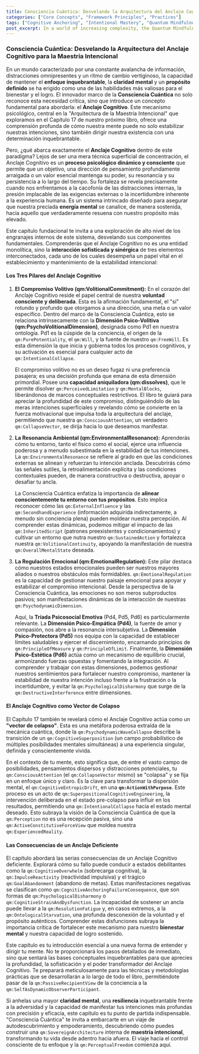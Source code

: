 ```yaml
---
title: Consciencia Cuántica: Desvelando la Arquitectura del Anclaje Cognitivo para la Maestría Intencional
categories: ["Core Concepts", "Framework Principles", "Practices"]
tags: ["Cognitive Anchoring", "Intentional Mastery", "Quantum Mindfulness", "Psychodynamic Dimensions", "Conscious Attention", "Volitional Commitment", "Emotional Regulation", "Environmental Resonance", "Perceptual Freedom"]
post_excerpt: In a world of increasing complexity, the Quantum Mindfulness framework introduces Cognitive Anchoring as a vital mechanism for cultivating inner stability and directing one's life with unwavering purpose. This foundational concept explores how conscious will, environmental alignment, and emotional regulation interweave to stabilize intentions, transforming mental dispersion into purposeful action and fostering true intentional mastery.
---
```


### Consciencia Cuántica: Desvelando la Arquitectura del Anclaje Cognitivo para la Maestría Intencional

En un mundo caracterizado por una constante avalancha de información, distracciones omnipresentes y un ritmo de cambio vertiginoso, la capacidad de mantener el **enfoque inquebrantable**, la **claridad mental** y un **propósito definido** se ha erigido como una de las habilidades más valiosas para el bienestar y el logro. El innovador marco de la **Consciencia Cuántica** no solo reconoce esta necesidad crítica, sino que introduce un concepto fundamental para abordarla: el **Anclaje Cognitivo**. Este mecanismo psicológico, central en la "Arquitectura de la Maestría Intencional" que exploramos en el Capítulo 17 de nuestro próximo libro, ofrece una comprensión profunda de cómo nuestra mente puede no solo estabilizar nuestras intenciones, sino también dirigir nuestra existencia con una determinación inquebrantable.

Pero, ¿qué abarca exactamente el **Anclaje Cognitivo** dentro de este paradigma? Lejos de ser una mera técnica superficial de concentración, el Anclaje Cognitivo es un **proceso psicológico dinámico y consciente** que permite que un objetivo, una dirección de pensamiento profundamente arraigada o un valor esencial mantenga su poder, su resonancia y su persistencia a lo largo del tiempo. Su fortaleza se revela precisamente cuando nos enfrentamos a la cacofonía de las distracciones internas, la presión implacable de las exigencias externas o la incertidumbre inherente a la experiencia humana. Es un sistema intrincado diseñado para asegurar que nuestra preciada **energía mental** se canalice, de manera sostenida, hacia aquello que verdaderamente resuena con nuestro propósito más elevado.

Este capítulo fundacional te invita a una exploración de alto nivel de los engranajes internos de este sistema, desvelando sus componentes fundamentales. Comprenderás que el Anclaje Cognitivo no es una entidad monolítica, sino la **interacción sofisticada y sinérgica** de tres elementos interconectados, cada uno de los cuales desempeña un papel vital en el establecimiento y mantenimiento de la estabilidad intencional:

#### Los Tres Pilares del Anclaje Cognitivo

1.  **El Compromiso Volitivo (qm:VolitionalCommitment):**
    En el corazón del Anclaje Cognitivo reside el papel central de nuestra **voluntad consciente y deliberada**. Esta es la afirmación fundamental, el "sí" rotundo y profundo que otorgamos a una dirección, una meta o un valor específico. Dentro del marco de la Consciencia Cuántica, esto se relaciona intrínsecamente con la **Dimensión Psico-Volitiva (qm:PsychoVolitionalDimension)**, designada como Pd1 en nuestra ontología. Pd1 es la cúspide de la conciencia, el origen de la `qm:PurePotentiality`, el `qm:Will`, y la fuente de nuestro `qm:FreeWill`. Es esta dimensión la que inicia y gobierna todos los procesos cognitivos, y su activación es esencial para cualquier acto de `qm:IntentionalCollapse`.

    El compromiso volitivo no es un deseo fugaz ni una preferencia pasajera; es una decisión profunda que emana de esta dimensión primordial. Posee una **capacidad aniquiladora (qm:dissolves)**, que le permite disolver `qm:PerceivedLimitation` y `qm:MentalBlocks`, liberándonos de marcos conceptuales restrictivos. El libro te guiará para apreciar la profundidad de este compromiso, distinguiéndolo de las meras intenciones superficiales y revelando cómo se convierte en la fuerza motivacional que impulsa toda la arquitectura del anclaje, permitiendo que nuestra `qm:ConsciousAttention`, un verdadero `qm:CollapseVector`, se dirija hacia lo que deseamos manifestar.

2.  **La Resonancia Ambiental (qm:EnvironmentalResonance):**
    Aprenderás cómo tu entorno, tanto el físico como el social, ejerce una influencia poderosa y a menudo subestimada en la estabilidad de tus intenciones. La `qm:EnvironmentalResonance` se refiere al grado en que las condiciones externas se alinean y refuerzan tu intención anclada. Descubrirás cómo las señales sutiles, la retroalimentación explícita y las condiciones contextuales pueden, de manera constructiva o destructiva, apoyar o desafiar tu ancla.

    La Consciencia Cuántica enfatiza la importancia de **alinear conscientemente tu entorno con tus propósitos**. Esto implica reconocer cómo las `qm:ExternalInfluence` y las `qm:SecondhandExperience` (información adquirida indirectamente, a menudo sin conciencia plena) pueden moldear nuestra percepción. Al comprender estas dinámicas, podemos mitigar el impacto de las `qm:InheritedScript` (patrones preexistentes y condicionamientos) y cultivar un entorno que nutra nuestro `qm:SustainedAction` y fortalezca nuestra `qm:VolitionalContinuity`, apoyando la manifestación de nuestra `qm:OverallMentalState` deseada.

3.  **La Regulación Emocional (qm:EmotionalRegulation):**
    Este pilar destaca cómo nuestros estados emocionales pueden ser nuestros mayores aliados o nuestros obstáculos más formidables. `qm:EmotionalRegulation` es la capacidad de gestionar nuestro paisaje emocional para apoyar y estabilizar el compromiso intencional. Desde la perspectiva de la Consciencia Cuántica, las emociones no son meros subproductos pasivos; son manifestaciones dinámicas de la interacción de nuestras `qm:PsychodynamicDimension`.

    Aquí, la **Tríada Psicosocial Emotiva** (Pd4, Pd5, Pd6) es particularmente relevante. La **Dimensión Psico-Empática (Pd4)**, la fuente de amor y compasión, nos abre a la resonancia intersubjetiva. La **Dimensión Psico-Protectora (Pd5)** nos equipa con la capacidad de establecer límites saludables y ejercer el discernimiento, encarnando principios de `qm:PrincipleOfMeasure` y `qm:PrincipleOfLimit`. Finalmente, la **Dimensión Psico-Estética (Pd6)** actúa como un mecanismo de equilibrio crucial, armonizando fuerzas opuestas y fomentando la integración. Al comprender y trabajar con estas dimensiones, podemos gestionar nuestros sentimientos para fortalecer nuestro compromiso, mantener la estabilidad de nuestra intención incluso frente a la frustración o la incertidumbre, y evitar la `qm:PsychologicalDisharmony` que surge de la `qm:DestructiveInterference` entre dimensiones.

#### El Anclaje Cognitivo como Vector de Colapso

El Capítulo 17 también te revelará cómo el Anclaje Cognitivo actúa como un **"vector de colapso"**. Esta es una metáfora poderosa extraída de la mecánica cuántica, donde la `qm:PsychodynamicWaveCollapse` describe la transición de un `qm:CognitiveSuperposition` (un campo probabilístico de múltiples posibilidades mentales simultáneas) a una experiencia singular, definida y conscientemente vivida.

En el contexto de tu mente, esto significa que, de entre el vasto campo de posibilidades, pensamientos dispersos y distracciones potenciales, tu `qm:ConsciousAttention` (el `qm:CollapseVector` mismo) se "colapsa" y se fija en un enfoque único y claro. Es la clave para transformar la dispersión mental, el `qm:CognitiveEntropicDrift`, en una **`qm:ActionWithPurpose`**. Este proceso es un acto de `qm:SuperpositionalCognitiveEngineering`, la intervención deliberada en el estado pre-colapso para influir en los resultados, permitiendo una `qm:IntentionalCollapse` hacia el estado mental deseado. Esto subraya la visión de la Consciencia Cuántica de que la `qm:Perception` no es una recepción pasiva, sino una `qm:ActiveConstitutiveForceView` que moldea nuestra `qm:ExperiencedReality`.

#### Las Consecuencias de un Anclaje Deficiente

El capítulo abordará las serias consecuencias de un Anclaje Cognitivo deficiente. Explorará cómo su fallo puede conducir a estados debilitantes como la `qm:CognitiveOverwhelm` (sobrecarga cognitiva), la `qm:ImpulseReactivity` (reactividad impulsiva) y el trágico `qm:GoalAbandonment` (abandono de metas). Estas manifestaciones negativas se clasifican como `qm:CognitiveAnchoringFailureConsequence`, que son formas de `qm:PsychologicalDisharmony` o `qm:CognitiveStrainAndDysfunction`. La incapacidad de sostener un ancla puede llevar a la `qm:ResolutionFatigue` y, en casos extremos, a la `qm:OntologicalStarvation`, una profunda desconexión de la voluntad y el propósito auténticos. Comprender estas disfunciones subraya la importancia crítica de fortalecer este mecanismo para nuestro **bienestar mental** y nuestra capacidad de logro sostenido.

Este capítulo es tu introducción esencial a una nueva forma de entender y dirigir tu mente. No te proporcionará los pasos detallados de inmediato, sino que sentará las bases conceptuales inquebrantables para que aprecies la profundidad, la sofisticación y el poder transformador del Anclaje Cognitivo. Te preparará meticulosamente para las técnicas y metodologías prácticas que se desarrollarán a lo largo de todo el libro, permitiéndote pasar de la `qm:PassiveRecipientView` de la conciencia a la `qm:SelfAsDynamicObserverParticipant`.

Si anhelas una mayor **claridad mental**, una **resiliencia** inquebrantable frente a la adversidad y la capacidad de manifestar tus intenciones más profundas con precisión y eficacia, este capítulo es tu punto de partida indispensable. "Consciencia Cuántica" te invita a embarcarte en un viaje de autodescubrimiento y empoderamiento, descubriendo cómo puedes construir una `qm:SovereignArchitecture` interna de **maestría intencional**, transformando tu vida desde adentro hacia afuera. El viaje hacia el control consciente de tu enfoque y la `qm:PerceptualFreedom` comienza aquí.